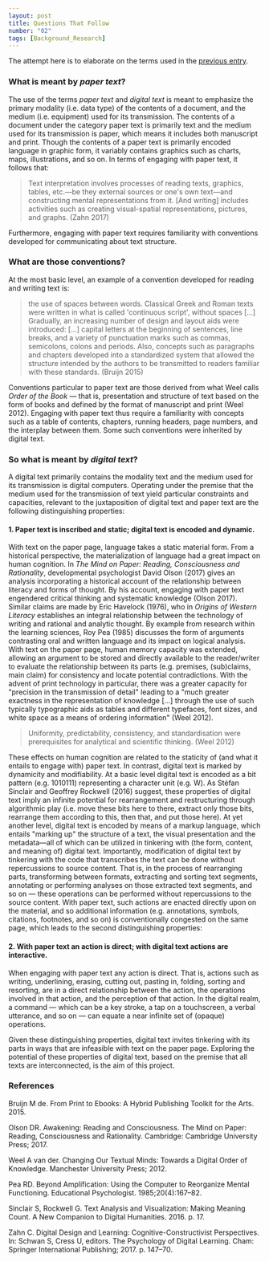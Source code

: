 ```yaml
---
layout: post
title: Questions That Follow
number: "02"
tags: [Background_Research]
---
```


The attempt here is to elaborate on the terms used in the [previous entry](01).

### What is meant by *paper text*?

The use of the terms *paper text* and *digital text* is meant to emphasize the primary modality (i.e. data type) of the contents of a document, and the medium (i.e. equipment) used for its transmission. The contents of a document under the category paper text is primarily text and the medium used for its transmission is paper, which means it includes both manuscript and print. Though the contents of a paper text is primarily encoded language in graphic form, it variably contains graphics such as charts, maps, illustrations, and so on. In terms of engaging with paper text, it follows that:

> Text interpretation involves processes of reading texts, graphics, tables, etc.—be they external sources or one's own text—and constructing mental representations from it. \[And writing\] includes activities such as creating visual-spatial representations, pictures, and graphs. (Zahn 2017)

Furthermore, engaging with paper text requires familiarity with conventions developed for communicating about text structure.

### What are those conventions?

At the most basic level, an example of a convention developed for reading and writing text is:

> the use of spaces between words. Classical Greek and Roman texts were written in what is called 'continuous script', without spaces \[...\] Gradually, an increasing number of design and layout aids were introduced: \[...\] capital letters at the beginning of sentences, line breaks, and a variety of punctuation marks such as commas, semicolons, colons and periods. Also, concepts such as paragraphs and chapters developed into a standardized system that allowed the structure intended by the authors to be transmitted to readers familiar with these standards. (Bruijn 2015)

Conventions particular to paper text are those derived from what Weel calls *Order of the Book* — that is, presentation and structure of text based on the form of books and defined by the format of manuscript and print (Weel 2012). Engaging with paper text thus require a familiarity with concepts such as a table of contents, chapters, running headers, page numbers, and the interplay between them. Some such conventions were inherited by digital text.

### So what is meant by *digital text*?

A digital text primarily contains the modality text and the medium used for its transmission is digital computers. Operating under the premise that the medium used for the transmission of text yield particular constraints and capacities, relevant to the juxtaposition of digital text and paper text are the following distinguishing properties:

#### 1. Paper text is inscribed and static; digital text is encoded and dynamic.

With text on the paper page, language takes a static material form. From a historical perspective, the materialization of language had a great impact on human cognition. In *The Mind on Paper: Reading, Consciousness and Rationality*, developmental psychologist David Olson (2017) gives an analysis incorporating a historical account of the relationship between literacy and forms of thought. By his account, engaging with paper text engendered critical thinking and systematic knowledge (Olson 2017). Similar claims are made by Eric Havelock (1976), who in *Origins of Western Literacy* establishes an integral relationship between the technology of writing and rational and analytic thought. By example from research within the learning sciences, Roy Pea (1985) discusses the form of arguments contrasting oral and written language and its impact on logical analysis. With text on the paper page, human memory capacity was extended, allowing an argument to be stored and directly available to the reader/writer to evaluate the relationship between its parts (e.g. premises, (sub)claims, main claim) for consistency and locate potential contradictions. With the advent of print technology in particular, there was a greater capacity for "precision in the transmission of detail" leading to a "much greater exactness in the representation of knowledge \[...\] through the use of such typically typographic aids as tables and different typefaces, font sizes, and white space as a means of ordering information" (Weel 2012).

> Uniformity, predictability, consistency, and standardisation were prerequisites for analytical and scientific thinking. (Weel 2012)

These effects on human cognition are related to the staticity of (and what it entails to engage with) paper text. In contrast, digital text is marked by dynamicity and modifiability. At a basic level digital text is encoded as a bit pattern (e.g. 1010111) representing a character unit (e.g. W). As Stéfan Sinclair and Geoffrey Rockwell (2016) suggest, these properties of digital text imply an infinite potential for rearrangement and restructuring through algorithmic play (i.e. move these bits here to there, extract only those bits, rearrange them according to this, then that, and put those here). At yet another level, digital text is encoded by means of a markup language, which entails "marking up" the structure of a text, the visual presentation and the metadata—all of which can be utilized in tinkering with (the form, content, and meaning of) digital text. Importantly, modification of digital text by tinkering with the code that transcribes the text can be done without repercussions to source content. That is, in the process of rearranging parts, transforming between formats, extracting and sorting text segments, annotating or performing analyses on those extracted text segments, and so on — these operations can be performed without repercussions to the source content. With paper text, such actions are enacted directly upon on the material, and so additional information (e.g. annotations, symbols, citations, footnotes, and so on) is conventionally congested on the same page, which leads to the second distinguishing properties:

#### 2. With paper text an action is direct; with digital text actions are interactive.

When engaging with paper text any action is direct. That is, actions such as writing, underlining, erasing, cutting out, pasting in, folding, sorting and resorting, are in a direct relationship between the action, the operations involved in that action, and the perception of that action. In the digital realm, a command — which can be a key stroke, a tap on a touchscreen, a verbal utterance, and so on — can equate a near infinite set of (opaque) operations.

Given these distinguishing properties, digital text invites tinkering with its parts in ways that are infeasible with text on the paper page. Exploring the potential of these properties of digital text, based on the premise that all texts are interconnected, is the aim of this project.

### References

Bruijn M de. From Print to Ebooks: A Hybrid Publishing Toolkit for the Arts. 2015.

Olson DR. Awakening: Reading and Consciousness. The Mind on Paper: Reading, Consciousness and Rationality. Cambridge: Cambridge University Press; 2017.

Weel A van der. Changing Our Textual Minds: Towards a Digital Order of Knowledge. Manchester University Press; 2012.

Pea RD. Beyond Amplification: Using the Computer to Reorganize Mental Functioning. Educational Psychologist. 1985;20(4):167–82.

Sinclair S, Rockwell G. Text Analysis and Visualization: Making Meaning Count. A New Companion to Digital Humanities. 2016. p. 17.

Zahn C. Digital Design and Learning: Cognitive-Constructivist Perspectives. In: Schwan S, Cress U, editors. The Psychology of Digital Learning. Cham: Springer International Publishing; 2017. p. 147–70.
